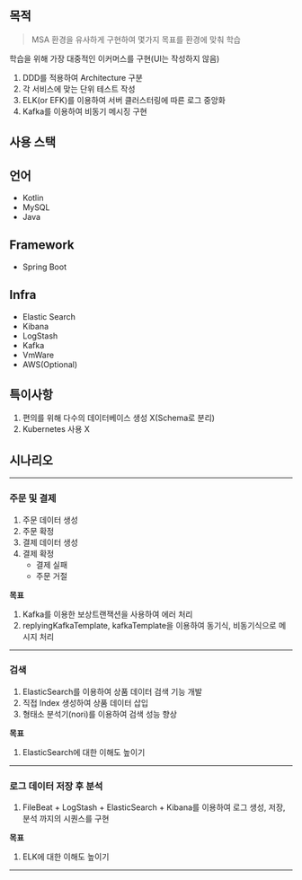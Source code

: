 ## 목적

> MSA 환경을 유사하게 구현하여 몇가지 목표를 환경에 맞춰 학습

학습을 위해 가장 대중적인 이커머스를 구현(UI는 작성하지 않음)

1. DDD를 적용하여 Architecture 구분
2. 각 서비스에 맞는 단위 테스트 작성
3. ELK(or EFK)를 이용하여 서버 클러스터링에 따른 로그 중앙화
4. Kafka를 이용하여 비동기 메시징 구현

## 사용 스택

## 언어

- Kotlin
- MySQL
- Java

## Framework

- Spring Boot

## Infra

- Elastic Search
- Kibana
- LogStash
- Kafka
- VmWare
- AWS(Optional)

## 특이사항

1. 편의를 위해 다수의 데이터베이스 생성 X(Schema로 분리)
2. Kubernetes 사용 X

## 시나리오

---

### 주문 및 결제 

1. 주문 데이터 생성
2. 주문 확정
3. 결제 데이터 생성
4. 결제 확정
   - 결제 실패
   - 주문 거절
  
**목표**

1. Kafka를 이용한 보상트랜잭션을 사용하여 에러 처리
2. replyingKafkaTemplate, kafkaTemplate을 이용하여 동기식, 비동기식으로 메시지 처리

---

### 검색

1. ElasticSearch를 이용하여 상품 데이터 검색 기능 개발
2. 직접 Index 생성하여 상품 데이터 삽입
3. 형태소 분석기(nori)를 이용하여 검색 성능 향상

**목표**

1. ElasticSearch에 대한 이해도 높이기

---

### 로그 데이터 저장 후 분석

1. FileBeat + LogStash + ElasticSearch + Kibana를 이용하여 로그 생성, 저장, 분석 까지의 시퀀스를 구현

**목표**

1. ELK에 대한 이해도 높이기

---
